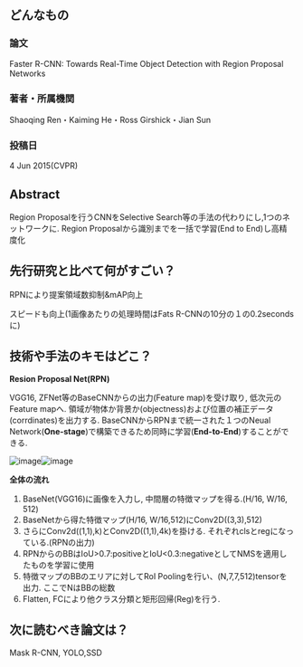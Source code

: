 ## どんなもの

### 論文
Faster R-CNN: Towards Real-Time Object Detection with Region Proposal Networks 



### 著者・所属機関
Shaoqing Ren・Kaiming He・Ross Girshick・Jian Sun 

### 投稿日
4 Jun 2015(CVPR)


## Abstract
Region Proposalを行うCNNをSelective Search等の手法の代わりにし,1つのネットワークに. Region Proposalから識別までを一括で学習(End to End)し高精度化

## 先行研究と比べて何がすごい？
RPNにより提案領域数抑制&mAP向上

スピードも向上(1画像あたりの処理時間はFats R-CNNの10分の１の0.2secondsに)

## 技術や手法のキモはどこ？
**Resion Proposal Net(RPN)** 

VGG16, ZFNet等のBaseCNNからの出力(Feature map)を受け取り, 低次元のFeature mapへ. 領域が物体か背景か(objectness)および位置の補正データ(corrdinates)を出力する.
BaseCNNからRPNまで統一された１つのNeual Network(**One-stage**)で構築できるため同時に学習(**End-to-End**)することができる.

![image](https://user-images.githubusercontent.com/57211829/79826102-cdaa8a80-83d5-11ea-9e70-1aff5595d46c.png)![image](https://user-images.githubusercontent.com/57211829/79826130-e024c400-83d5-11ea-81b1-82dee13d1cfc.png)

**全体の流れ**

1. BaseNet(VGG16)に画像を入力し, 中間層の特徴マップを得る.(H/16, W/16, 512)
2. BaseNetから得た特徴マップ(H/16, W/16,512)にConv2D((3,3),512)
3. さらにConv2d((1,1),k)とConv2D((1,1),4k)を掛ける. それぞれclsとregになっている.(RPNの出力)
4. RPNからのBBはIoU>0.7:positiveとIoU<0.3:negativeとしてNMSを適用したものを学習に使用
5. 特徴マップのBBのエリアに対してRoI Poolingを行い、(N,7,7,512)tensorを出力. ここでNはBBの総数
6. Flatten, FCにより他クラス分類と矩形回帰(Reg)を行う.



## 次に読むべき論文は？
Mask R-CNN, YOLO,SSD
